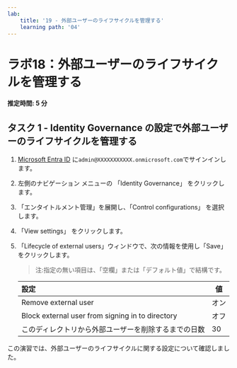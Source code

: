 ```yaml
---
lab:
    title: '19 - 外部ユーザーのライフサイクルを管理する'
    learning path: '04'
---
```


# ラボ18：外部ユーザーのライフサイクルを管理する  

#### 推定時間: 5 分

## タスク 1 - Identity Governance の設定で外部ユーザーのライフサイクルを管理する

1. [Microsoft Entra ID]( https://portal.azure.com/#blade/Microsoft_AAD_IAM/ActiveDirectoryMenuBlade/Overview) に`admin@XXXXXXXXXXX.onmicrosoft.com`でサインインします。

1. 左側のナビゲーション メニューの 「Identity Governance」 をクリックします。

1. 「エンタイトルメント管理」を展開し、「Control configurations」 を選択します。

1. 「View settings」 をクリックします。

1. 「Lifecycle of external users」ウィンドウで、次の情報を使用し「Save」をクリックします。

    > 注:指定の無い項目は、「空欄」または「デフォルト値」で結構です。

    | 設定                                                 | 値   |
    | :--------------------------------------------------- | ---- |
    | Remove external user                                 | オン |
    | Block external user from signing in to directory     | オフ |
    | このディレクトリから外部ユーザーを削除するまでの日数 | 30   |



この演習では、外部ユーザーのライフサイクルに関する設定について確認しました。

